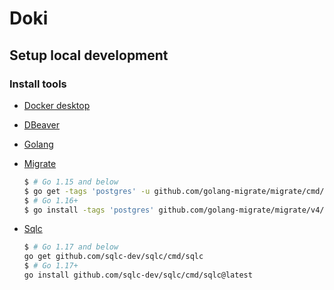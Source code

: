 # Doki

## Setup local development

### Install tools

- [Docker desktop](https://www.docker.com/products/docker-desktop)
- [DBeaver](https://github.com/dbeaver/dbeaver)
- [Golang](https://golang.org/)
- [Migrate](https://github.com/golang-migrate/migrate/tree/master/cmd/migrate)

    ```bash
    $ # Go 1.15 and below
    $ go get -tags 'postgres' -u github.com/golang-migrate/migrate/cmd/migrate
    $ # Go 1.16+
    $ go install -tags 'postgres' github.com/golang-migrate/migrate/v4/cmd/migrate@latest
    ```

- [Sqlc](https://github.com/kyleconroy/sqlc#installation)

    ```bash
    $ # Go 1.17 and below
    go get github.com/sqlc-dev/sqlc/cmd/sqlc
    $ # Go 1.17+
    go install github.com/sqlc-dev/sqlc/cmd/sqlc@latest
    ```
